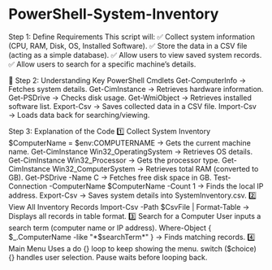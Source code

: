 # PowerShell-System-Inventory

Step 1: Define Requirements
This script will:
✅ Collect system information (CPU, RAM, Disk, OS, Installed Software).
✅ Store the data in a CSV file (acting as a simple database).
✅ Allow users to view saved system records.
✅ Allow users to search for a specific machine’s details.

📌 Step 2: Understanding Key PowerShell Cmdlets
Get-ComputerInfo → Fetches system details.
Get-CimInstance → Retrieves hardware information.
Get-PSDrive → Checks disk usage.
Get-WmiObject → Retrieves installed software list.
Export-Csv → Saves collected data in a CSV file.
Import-Csv → Loads data back for searching/viewing.

Step 3: Explanation of the Code
1️⃣ Collect System Inventory
$ComputerName = $env:COMPUTERNAME → Gets the current machine name.
Get-CimInstance Win32_OperatingSystem → Retrieves OS details.
Get-CimInstance Win32_Processor → Gets the processor type.
Get-CimInstance Win32_ComputerSystem → Retrieves total RAM (converted to GB).
Get-PSDrive -Name C → Fetches free disk space in GB.
Test-Connection -ComputerName $ComputerName -Count 1 → Finds the local IP address.
Export-Csv → Saves system details into SystemInventory.csv.
2️⃣ View All Inventory Records
Import-Csv -Path $CsvFile | Format-Table → Displays all records in table format.
3️⃣ Search for a Computer
User inputs a search term (computer name or IP address).
Where-Object { $_.ComputerName -like "*$searchTerm*" } → Finds matching records.
4️⃣ Main Menu
Uses a do {} loop to keep showing the menu.
switch ($choice) {} handles user selection.
Pause waits before looping back.
